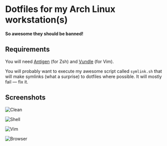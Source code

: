 # Dotfiles for my Arch Linux workstation(s)

**So awesome they should be banned!**

## Requirements

You will need [Antigen](https://github.com/zsh-users/antigen) (for Zsh) and [Vundle](https://github.com/gmarik/Vundle.vim) (for Vim).

You will probably want to execute my awesome script called `symlink.sh` that will make symlinks (what a surprise) to dotfiles where possible. It will mostly fail — fix it.

## Screenshots

![Clean](https://raw.github.com/daGrevis/Dotfiles/master/Screenshots/clean.jpg)

![Shell](https://raw.github.com/daGrevis/Dotfiles/master/Screenshots/shell.jpg)

![Vim](https://raw.github.com/daGrevis/Dotfiles/master/Screenshots/vim.jpg)

![Browser](https://raw.github.com/daGrevis/Dotfiles/master/Screenshots/browser.jpg)
